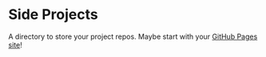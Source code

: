 # Side Projects
A directory to store your project repos. Maybe start with your [GitHub Pages site](https://docs.github.com/en/free-pro-team@latest/github/working-with-github-pages/about-github-pages#types-of-github-pages-sites)!